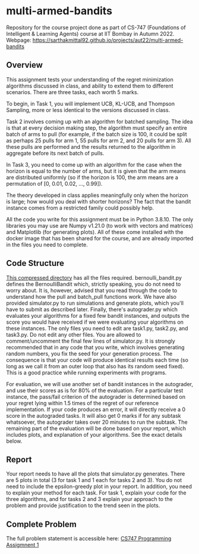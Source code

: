 # multi-armed-bandits

Repository for the course project done as part of CS-747 (Foundations of Intelligent & Learning Agents) course at IIT Bombay in Autumn 2022.  
Webpage: https://sarthakmittal92.github.io/projects/aut22/multi-armed-bandits

## Overview
This assignment tests your understanding of the regret minimization algorithms discussed in class, and ability to extend them to different scenarios. There are three tasks, each worth 5 marks.

To begin, in Task 1, you will implement UCB, KL-UCB, and Thompson Sampling, more or less identical to the versions discussed in class.

Task 2 involves coming up with an algorithm for batched sampling. The idea is that at every decision making step, the algorithm must specify an entire batch of arms to pull (for example, if the batch size is 100, it could be split as perhaps 25 pulls for arm 1, 55 pulls for arm 2, and 20 pulls for arm 3). All these pulls are performed and the results returned to the algorithm in aggregate before its next batch of pulls.

In Task 3, you need to come up with an algorithm for the case when the horizon is equal to the number of arms, but it is given that the arm means are distributed uniformly (so if the horizon is 100, the arm means are a permutation of [0, 0.01, 0.02, ..., 0.99]).

The theory developed in class applies meaningfully only when the horizon is large; how would you deal with shorter horizons? The fact that the bandit instance comes from a restricted family could possibly help.

All the code you write for this assignment must be in Python 3.8.10. The only libraries you may use are Numpy v1.21.0 (to work with vectors and matrices) and Matplotlib (for generating plots). All of these come installed with the docker image that has been shared for the course, and are already imported in the files you need to complete.

## Code Structure
[This compressed directory](https://www.cse.iitb.ac.in/~shivaram/teaching/cs747-a2022/pa-1/code.tar.gz) has all the files required. bernoulli_bandit.py defines the BernoulliBandit which, strictly speaking, you do not need to worry about. It is, however, advised that you read through the code to understand how the pull and batch_pull functions work. We have also provided simulator.py to run simulations and generate plots, which you'll have to submit as described later. Finally, there's autograder.py which evaluates your algorithms for a fixed few bandit instances, and outputs the score you would have received if we were evaluating your algorithms on these instances. The only files you need to edit are task1.py, task2.py, and task3.py. Do not edit any other files. You are allowed to comment/uncomment the final few lines of simulator.py. It is strongly recommended that in any code that you write, which involves generating random numbers, you fix the seed for your generation process. The consequence is that your code will produce identical results each time (so long as we call it from an outer loop that also has its random seed fixed). This is a good practice while running experiments with programs.

For evaluation, we will use another set of bandit instances in the autograder, and use their scores as is for 80% of the evaluation. For a particular test instance, the pass/fail criterion of the autograder is determined based on your regret lying within 1.5 times of the regret of our reference implementation. If your code produces an error, it will directly receive a 0 score in the autograded tasks. It will also get 0 marks if for any subtask whatsoever, the autograder takes over 20 minutes to run the subtask. The remaining part of the evaluation will be done based on your report, which includes plots, and explanation of your algorithms. See the exact details below.

## Report
Your report needs to have all the plots that simulator.py generates. There are 5 plots in total (3 for task 1 and 1 each for tasks 2 and 3). You do not need to include the epsilon-greedy plot in your report. In addition, you need to explain your method for each task. For task 1, explain your code for the three algorithms, and for tasks 2 and 3 explain your approach to the problem and provide justification to the trend seen in the plots.

## Complete Problem
The full problem statement is accessible here: [CS747 Programming Assigmnent 1](https://hackmd.io/@sarthakmittal/ryQtJgOyo)